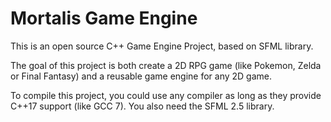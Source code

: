 # Mortalis Game Engine

This is an open source C++ Game Engine Project, based on SFML library.

The goal of this project is both create a 2D RPG game (like Pokemon, Zelda or Final Fantasy) and a reusable game engine for any 2D game.

To compile this project, you could use any compiler as long as they provide C++17 support (like GCC 7). You also need the SFML 2.5 library.

